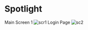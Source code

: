 # Spotlight
Main Screen 1
![scr1](https://user-images.githubusercontent.com/73771847/208856564-f1476368-6ede-40e9-b11d-b93a80eb917d.png)
Login Page
![sc2](https://user-images.githubusercontent.com/73771847/208857756-06553f47-491f-422a-a616-61bf849f3428.png)
